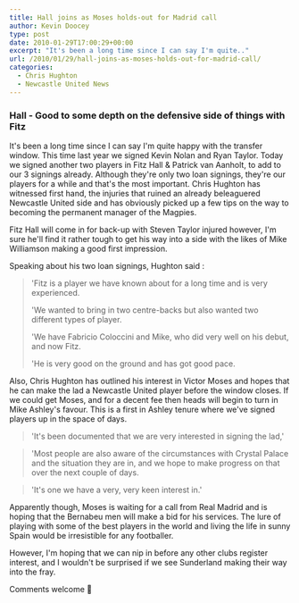 ```yaml
---
title: Hall joins as Moses holds-out for Madrid call
author: Kevin Doocey
type: post
date: 2010-01-29T17:00:29+00:00
excerpt: "It's been a long time since I can say I'm quite.."
url: /2010/01/29/hall-joins-as-moses-holds-out-for-madrid-call/
categories:
  - Chris Hughton
  - Newcastle United News
---
```


### Hall - Good to some depth on the defensive side of things with Fitz

It's been a long time since I can say I'm quite happy with the transfer window. This time last year we signed Kevin Nolan and Ryan Taylor. Today we signed another two players in Fitz Hall & Patrick van Aanholt, to add to our 3 signings already. Although they're only two loan signings, they're our players for a while and that's the most important. Chris Hughton has witnessed first hand, the injuries that ruined an already beleaguered Newcastle United side and has obviously picked up a few tips on the way to becoming the permanent manager of the Magpies.

Fitz Hall will come in for back-up with Steven Taylor injured however, I'm sure he'll find it rather tough to get his way into a side with the likes of Mike Williamson making a good first impression.

Speaking about his two loan signings, Hughton said :

> 'Fitz is a player we have known about for a long time and is very experienced.
>
> 'We wanted to bring in two centre-backs but also wanted two different types of player.
>
> 'We have Fabricio Coloccini and Mike, who did very well on his debut, and now Fitz.
>
> 'He is very good on the ground and has got good pace.

Also, Chris Hughton has outlined his interest in Victor Moses and hopes that he can make the lad a Newcastle United player before the window closes. If we could get Moses, and for a decent fee then heads will begin to turn in Mike Ashley's favour. This is a first in Ashley tenure where we've signed players up in the space of days.

> 'It's been documented that we are very interested in signing the lad,'

> 'Most people are also aware of the circumstances with Crystal Palace and the situation they are in, and we hope to make progress on that over the next couple of days.

> 'It's one we have a very, very keen interest in.'

Apparently though, Moses is waiting for a call from Real Madrid and is hoping that the Bernabeu men will make a bid for his services. The lure of playing with some of the best players in the world and living the life in sunny Spain would be irresistible for any footballer.

However, I'm hoping that we can nip in before any other clubs register interest, and I wouldn't be surprised if we see Sunderland making their way into the fray.

Comments welcome 🙂
